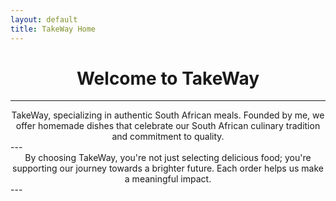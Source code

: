 ```yaml
---
layout: default
title: TakeWay Home
---
```




# <center>Welcome to TakeWay</center>


---
<center>TakeWay, specializing in authentic South African meals. Founded by me, we offer homemade dishes that celebrate our South African culinary tradition and commitment to quality.</center>
---
<center>By choosing TakeWay, you're not just selecting delicious food; you're supporting our journey towards a brighter future. Each order helps us make a meaningful impact.</center>
---
